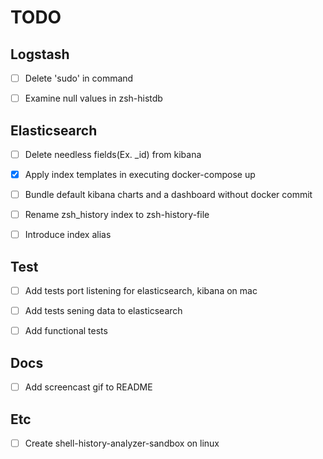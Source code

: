 # TODO


## Logstash
- [ ] Delete 'sudo' in command
- [ ] Examine null values in zsh-histdb


## Elasticsearch
- [ ] Delete needless fields(Ex. _id) from kibana
- [x] Apply index templates in executing docker-compose up
- [ ] Bundle default kibana charts and a dashboard without docker commit
- [ ] Rename zsh_history index to zsh-history-file
- [ ] Introduce index alias


## Test
- [ ] Add tests port listening for elasticsearch, kibana on mac
- [ ] Add tests sening data to elasticsearch
- [ ] Add functional tests


## Docs
- [ ] Add screencast gif to README


## Etc
- [ ] Create shell-history-analyzer-sandbox on linux
